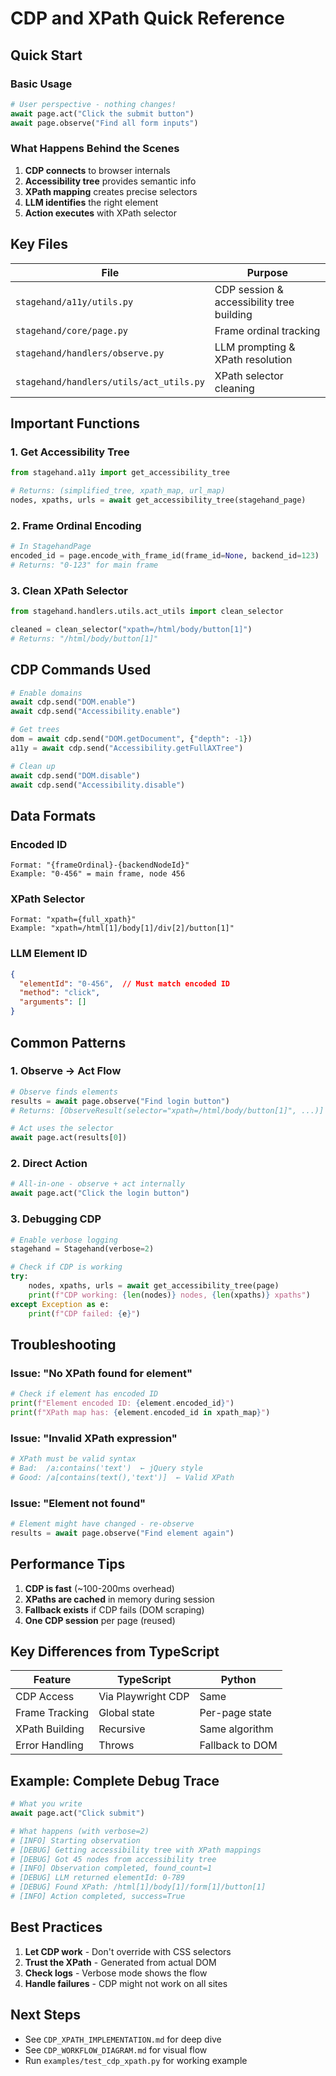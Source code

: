 # CDP and XPath Quick Reference

## Quick Start

### Basic Usage
```python
# User perspective - nothing changes!
await page.act("Click the submit button")
await page.observe("Find all form inputs")
```

### What Happens Behind the Scenes
1. **CDP connects** to browser internals
2. **Accessibility tree** provides semantic info
3. **XPath mapping** creates precise selectors
4. **LLM identifies** the right element
5. **Action executes** with XPath selector

## Key Files

| File | Purpose |
|------|---------|
| `stagehand/a11y/utils.py` | CDP session & accessibility tree building |
| `stagehand/core/page.py` | Frame ordinal tracking |
| `stagehand/handlers/observe.py` | LLM prompting & XPath resolution |
| `stagehand/handlers/utils/act_utils.py` | XPath selector cleaning |

## Important Functions

### 1. Get Accessibility Tree
```python
from stagehand.a11y import get_accessibility_tree

# Returns: (simplified_tree, xpath_map, url_map)
nodes, xpaths, urls = await get_accessibility_tree(stagehand_page)
```

### 2. Frame Ordinal Encoding
```python
# In StagehandPage
encoded_id = page.encode_with_frame_id(frame_id=None, backend_id=123)
# Returns: "0-123" for main frame
```

### 3. Clean XPath Selector
```python
from stagehand.handlers.utils.act_utils import clean_selector

cleaned = clean_selector("xpath=/html/body/button[1]")
# Returns: "/html/body/button[1]"
```

## CDP Commands Used

```python
# Enable domains
await cdp.send("DOM.enable")
await cdp.send("Accessibility.enable")

# Get trees
dom = await cdp.send("DOM.getDocument", {"depth": -1})
a11y = await cdp.send("Accessibility.getFullAXTree")

# Clean up
await cdp.send("DOM.disable")
await cdp.send("Accessibility.disable")
```

## Data Formats

### Encoded ID
```
Format: "{frameOrdinal}-{backendNodeId}"
Example: "0-456" = main frame, node 456
```

### XPath Selector
```
Format: "xpath={full_xpath}"
Example: "xpath=/html[1]/body[1]/div[2]/button[1]"
```

### LLM Element ID
```json
{
  "elementId": "0-456",  // Must match encoded ID
  "method": "click",
  "arguments": []
}
```

## Common Patterns

### 1. Observe → Act Flow
```python
# Observe finds elements
results = await page.observe("Find login button")
# Returns: [ObserveResult(selector="xpath=/html/body/button[1]", ...)]

# Act uses the selector
await page.act(results[0])
```

### 2. Direct Action
```python
# All-in-one - observe + act internally
await page.act("Click the login button")
```

### 3. Debugging CDP
```python
# Enable verbose logging
stagehand = Stagehand(verbose=2)

# Check if CDP is working
try:
    nodes, xpaths, urls = await get_accessibility_tree(page)
    print(f"CDP working: {len(nodes)} nodes, {len(xpaths)} xpaths")
except Exception as e:
    print(f"CDP failed: {e}")
```

## Troubleshooting

### Issue: "No XPath found for element"
```python
# Check if element has encoded ID
print(f"Element encoded ID: {element.encoded_id}")
print(f"XPath map has: {element.encoded_id in xpath_map}")
```

### Issue: "Invalid XPath expression"
```python
# XPath must be valid syntax
# Bad:  /a:contains('text')  ← jQuery style
# Good: /a[contains(text(),'text')]  ← Valid XPath
```

### Issue: "Element not found"
```python
# Element might have changed - re-observe
results = await page.observe("Find element again")
```

## Performance Tips

1. **CDP is fast** (~100-200ms overhead)
2. **XPaths are cached** in memory during session
3. **Fallback exists** if CDP fails (DOM scraping)
4. **One CDP session** per page (reused)

## Key Differences from TypeScript

| Feature | TypeScript | Python |
|---------|------------|---------|
| CDP Access | Via Playwright CDP | Same |
| Frame Tracking | Global state | Per-page state |
| XPath Building | Recursive | Same algorithm |
| Error Handling | Throws | Fallback to DOM |

## Example: Complete Debug Trace

```python
# What you write
await page.act("Click submit")

# What happens (with verbose=2)
# [INFO] Starting observation
# [DEBUG] Getting accessibility tree with XPath mappings
# [DEBUG] Got 45 nodes from accessibility tree
# [INFO] Observation completed, found_count=1
# [DEBUG] LLM returned elementId: 0-789
# [DEBUG] Found XPath: /html[1]/body[1]/form[1]/button[1]
# [INFO] Action completed, success=True
```

## Best Practices

1. **Let CDP work** - Don't override with CSS selectors
2. **Trust the XPath** - Generated from actual DOM
3. **Check logs** - Verbose mode shows the flow
4. **Handle failures** - CDP might not work on all sites

## Next Steps

- See `CDP_XPATH_IMPLEMENTATION.md` for deep dive
- See `CDP_WORKFLOW_DIAGRAM.md` for visual flow
- Run `examples/test_cdp_xpath.py` for working example